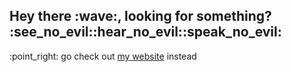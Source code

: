 <h2>Hey there :wave:, looking for something? :see_no_evil::hear_no_evil::speak_no_evil: </h2>
<p>:point_right: go check out <a href="https://clenemt.com">my website</a> instead</p>

